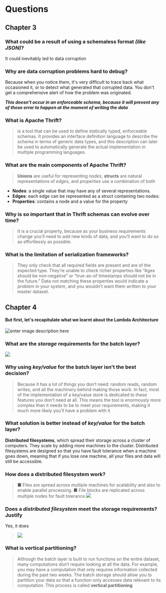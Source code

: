 # Questions 

## Chapter 3
### What could be a result of using a schemaless format _(like JSON)_?
It could inevitably led to data corruption

### Why are data corruption problems hard to debug?
Because when you notice them, it's very difficult to trace back what occasioned it, or to detect what generated that corrupted data.
You don't get a comprehensive alert of how the problem was originated.

**_This doesn't occur in an enforceable schema, because it will prevent any of those error to happen at the moment of writing the data_**

### What is Apache Thrift?
>  is a tool that can be used to define statically typed, enforceable schemas. It provides an interface definition language to describe the schema in terms of generic data types, and this description can later be used to automatically generate the actual implementation in multiple programming languages. 

### What are the main components of Apache Thrift?
> **Unions** are useful for representing _nodes_, **structs** are natural representations of _edges_, and _properties_ use a combination of both
- **Nodes**: a single value that may have any of several representations.
- **Edges**: each edge can be represented as a struct containing two nodes: 
- **Properties**:  contains a node and a value for the property
### Why is so important that in Thrift schemas can evolve over time?
> It is a crucial property, because as your business requirements change you’ll need to add new kinds of data, and you’ll want to do so as effortlessly as possible.  

### What is the limitation of serialization frameworks?
> They only check that all required fields are present and are of the expected type. They’re unable to check richer properties like “Ages should be non-negative” or “true-as-of timestamps should not be in the future.” Data not matching these properties would indicate a problem in your system, and you wouldn’t want them written to your master dataset.
> 
## Chapter 4
#### But first, let's recapitulate what we learnt about the Lambda Architecture
 ![enter image description here](https://github.com/oswaldochan/5_MassiveData/blob/master/cap3&4/images/Anotaci%C3%B3n%202020-05-24%20185546.png?raw=true)

### What are the _storage_ requirements for the batch layer?
![](https://github.com/oswaldochan/5_MassiveData/blob/master/cap3&4/images/Anotaci%C3%B3n%202020-05-24%201855466.png?raw=true)  

### Why using _key/value_ for the batch layer isn't the best decision?
> Because it has a lot of things you don’t need: random reads, random writes, and all the machinery behind making those work. In fact, most of the implementation of a key/value store is dedicated to these features you don’t need at all. This means the tool is enormously more complex than it needs to be to meet your requirements, making it much more likely you’ll have a problem with it

### What solution is better instead of _key/value_ for the batch layer?
**Distributed filesystems**, which spread their storage across a cluster of computers. They scale by adding more machines to the cluster. Distributed filesystems are designed so that you have fault tolerance when a machine goes down, meaning that if you lose one machine, all your files and data will still be accessible.

### How does a distributed filesystem work?
>  ■ Files are spread across multiple machines for scalability and also to enable parallel processing.
> ■ File blocks are replicated across multiple nodes for fault tolerance
>  ![](https://github.com/oswaldochan/5_MassiveData/blob/master/cap3&4/images/Anotaci%C3%B3n%202020-05-24%2018554666.png?raw=true)

### Does a _distributed filesystem_ meet the storage requirements? Justify
Yes, it does
> ![](https://github.com/oswaldochan/5_MassiveData/blob/master/cap3&4/images/Anotaci%C3%B3n%202020-05-24%20185826.png?raw=true) 

### What is vertical partitioning?
> Although the batch layer is built to run functions on the entire dataset, many computations don’t require looking at all the data. For example, you may have a computation that only requires information collected during the past two weeks. The batch storage should allow you to partition your data so that a function only accesses data relevant to its computation. This process is called **vertical partitioning**
<!--stackedit_data:
eyJoaXN0b3J5IjpbLTE2NjczNzc2NjMsLTIyODc3NTA5MywtMT
Y3NzA3NDYxMSw3NTE0NjY2NCwxMzkzNTIyNjMyLC0xNDgzNDM0
Mjk1LC0xODI0NzYxNjRdfQ==
-->